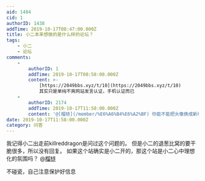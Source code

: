 ```yaml
---
aid: 1484
cid: 1
authorID: 1438
addTime: 2019-10-17T08:47:00.000Z
title: 小二本来想做的是什么样的论坛？
tags:
    - 小二
    - 论坛
comments:
    -
        authorID: 1
        addTime: 2019-10-17T08:58:00.000Z
        content: >-
            [https://2049bbs.xyz/t/10](https://2049bbs.xyz/t/10)
            其实只是单纯不爽网站发言认证，手机认证而已
    -
        authorID: 2174
        addTime: 2019-10-17T11:58:00.000Z
        content: '@[榴梿](/member/%E6%A6%B4%E6%A2%BF) 你能不能把头像换成新垣结一？'
date: 2019-10-17T11:58:00.000Z
category: 问答
---
```


我记得小二出走前killreddragon是问过这个问题的。 但是小二的退葱比窝的要干脆很多，所以没有回复。 如果这个站确实是小二开的，那这个站是小二心中理想化的氛围吗？ @[榴梿](/member/%E6%A6%B4%E6%A2%BF)

不碰瓷，自己注意保护好信息
